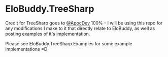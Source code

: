 # EloBuddy.TreeSharp

Credit for TreeSharp goes to [@ApocDev](http://github.com/ApocDev) 100% - I will be using this repo for any modifications I make to it that directly relate to EloBuddy, as well as posting examples of it's implementation.

Please see EloBuddy.TreeSharp.Examples for some example implementations =D 
